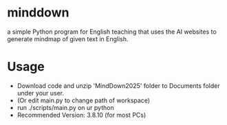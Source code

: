 # minddown
a simple Python program for English teaching that uses the AI websites to generate mindmap of given text in English.

# Usage
- Download code and unzip 'MindDown2025' folder to Documents folder under your user.
- (Or edit main.py to change path of workspace)
- run ./scripts/main.py on ur python
- Recommended Version: 3.8.10 (for most PCs)
